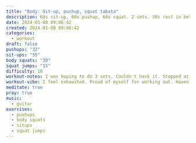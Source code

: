 ```yaml
---
title: "Body: Sit-up, pushup, squat tabata"
description: 60s sit-up, 60s pushup, 60s squat. 2 sets. 30s rest in between. Replaced squats with squat jumps. Didn't rest. Stayed in plank, down squat, or descending sit-up position.
date: 2024-01-08 09:06:42
created: 2024-01-08 09:06:42
categories:
  - workout
draft: false
pushups: "32"
sit-ups: "55"
body squats: "30"
squat jumps: "15"
difficulty: 10
workout-notes: I was hoping to do 3 sets. Couldn't hack it. Stopped at 2. My heart is racing. I'm laying on the floor for recovery. Next time do a 90s rest between sets.
workout-vibe: I feel exhausted. Proud of myself for working out. Haven't worked out in over 3 months.
meditate: true
pray: true
music:
  - guitar
exercises:
  - pushups
  - body squats
  - situps
  - squat jumps
---
```

